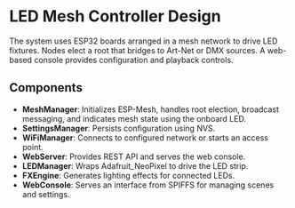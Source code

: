 # LED Mesh Controller Design

The system uses ESP32 boards arranged in a mesh network to drive LED fixtures. Nodes elect a root that bridges to Art-Net or DMX sources. A web-based console provides configuration and playback controls.

## Components
 - **MeshManager**: Initializes ESP-Mesh, handles root election, broadcast messaging, and indicates mesh state using the onboard LED.
- **SettingsManager**: Persists configuration using NVS.
- **WiFiManager**: Connects to configured network or starts an access point.
- **WebServer**: Provides REST API and serves the web console.
- **LEDManager**: Wraps Adafruit_NeoPixel to drive the LED strip.
- **FXEngine**: Generates lighting effects for connected LEDs.
- **WebConsole**: Serves an interface from SPIFFS for managing scenes and settings.
